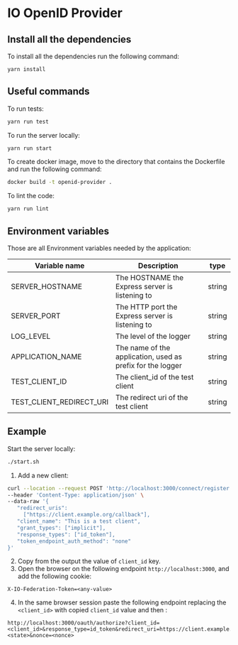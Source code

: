 # IO OpenID Provider

## Install all the dependencies

To install all the dependencies run the following command:

``` sh
yarn install
```

## Useful commands

To run tests:

``` sh
yarn run test
```

To run the server locally:

``` sh
yarn run start
```

To create docker image, move to the directory that contains the Dockerfile and run the following command:

``` sh
docker build -t openid-provider .
```

To lint the code:

``` sh
yarn run lint
```

## Environment variables

Those are all Environment variables needed by the application:

| Variable name            | Description                                                | type   |
|--------------------------|------------------------------------------------------------|--------|
| SERVER_HOSTNAME          | The HOSTNAME the Express server is listening to            | string |
| SERVER_PORT              | The HTTP port the Express server is listening to           | string |
| LOG_LEVEL                | The level of the logger                                    | string |
| APPLICATION_NAME         | The name of the application, used as prefix for the logger | string |
| TEST_CLIENT_ID           | The client_id of the test client                           | string |
| TEST_CLIENT_REDIRECT_URI | The redirect uri of the test client                        | string |

## Example
Start the server locally:

``` sh
./start.sh
```
1. Add a new client:

``` sh
curl --location --request POST 'http://localhost:3000/connect/register' \
--header 'Content-Type: application/json' \
--data-raw '{
   "redirect_uris":
     ["https://client.example.org/callback"],
   "client_name": "This is a test client",
   "grant_types": ["implicit"],
   "response_types": ["id_token"],
   "token_endpoint_auth_method": "none"
}'
```

2. Copy from the output the value of `client_id` key.
3. Open the browser on the following endpoint `http://localhost:3000`, and add the following cookie:

```
X-IO-Federation-Token=<any-value>
```

4. In the same browser session paste the following endpoint replacing the `<client_id>` with copied `client_id` value and then :

```
http://localhost:3000/oauth/authorize?client_id=<client_id>&response_type=id_token&redirect_uri=https://client.example.org/callback&scope=openid&state=<state>&nonce=<nonce>
```
